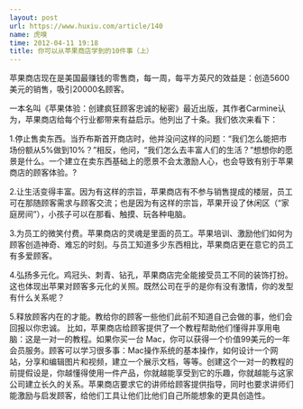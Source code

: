```yaml
---
layout: post
url: https://www.huxiu.com/article/140
name: 虎嗅
time: 2012-04-11 19:18
title: 你可以从苹果商店学到的10件事（上）
---
```

苹果商店现在是美国最赚钱的零售商，每一周，每平方英尺的效益是：创造5600美元的销售，吸引20000名顾客。

一本名叫《苹果体验：创建疯狂顾客忠诚的秘密》最近出版，其作者Carmine认为，苹果商店给每个行业都带来有益启示。他列出了十条。我们依次来看下：

1.停止售卖东西。当乔布斯首开商店时，他并没问这样的问题：“我们怎么能把市场份额从5%做到10%？”相反，他问，“我们怎么去丰富人们的生活？”想想你的愿景是什么。一个建立在卖东西基础上的愿景不会太激励人心，也会导致有别于苹果商店的顾客体验。?

2.让生活变得丰富。因为有这样的宗旨，苹果商店有不参与销售提成的楼层，员工可在那随顾客需求与顾客交流；也是因为有这样的宗旨，苹果开设了休闲区（“家庭房间”），小孩子可以在那看、触摸、玩各种电脑。

3.为员工的微笑付费。苹果商店的灵魂是里面的员工。苹果培训、激励他们如何为顾客创造神奇、难忘的时刻。与员工知道多少东西相比，苹果商店更在意它的员工有多爱顾客。

4.弘扬多元化。鸡冠头、刺青、钻孔，苹果商店完全能接受员工不同的装饰打扮。这也体现出苹果对顾客多元化的关照。既然公司在乎的是你有没有激情，你的发型有什么关系呢？

5.释放顾客内在的才能。教给你的顾客一些他们此前不知道自己会做的事，他们会回报以你忠诚。 比如，苹果商店给顾客提供了一个教程帮助他们懂得并享用电脑：这是一对一的教程。如果你买一台 Mac，你可以获得一个价值99美元的一年会员服务。顾客可以学习很多事：Mac操作系统的基本操作，如何设计一个网站，分享和编辑图片和视频，建立一个展示文档，等等。创建这个一对一的教程的前提假设是，你越懂得使用一件产品，你就越能享受到它的乐趣，你就越能与这家公司建立长久的关系。苹果商店要求它的讲师给顾客提供指导，同时也要求讲师们能激励与启发顾客，给他们工具让他们比他们自己所能想象的更具创造性。

